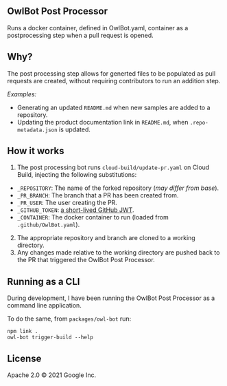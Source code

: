 ## OwlBot Post Processor

Runs a docker container, defined in OwlBot.yaml, container as a postprocessing
step when a pull request is opened.

## Why?

The post processing step allows for generted files to be populated as pull
requests are created, without requiring contributors to run an addition step.

*Examples:*

* Generating an updated `README.md` when new samples are added to a repository.
* Updating the product documentation link in `README.md`, when
  `.repo-metadata.json` is updated.

## How it works

1. The post processing bot runs `cloud-build/update-pr.yaml` on Cloud Build,
injecting the following substitutions:

* `_REPOSITORY`: The name of the forked repository (_may differ from base_).
* `_PR_BRANCH`: The branch that a PR has been created from.
* `_PR_USER`: The user creating the PR.
* `_GITHUB_TOKEN`: [a short-lived GitHub JWT](https://docs.github.com/en/free-pro-team@latest/developers/apps/authenticating-with-github-apps).
* `_CONTAINER`: The docker container to run (loaded from `.github/OwlBot.yaml`).

2. The appropriate repository and branch are cloned to a working directory.
3. Any changes made relative to the working directory are pushed back to
  the PR that triggered the OwlBot Post Processor.

## Running as a CLI

During development, I have been running the OwlBot Post Processor as a command
line application.

To do the same, from `packages/owl-bot` run:

```
npm link .
owl-bot trigger-build --help
```

## License

Apache 2.0 © 2021 Google Inc.
